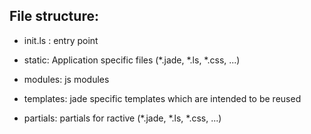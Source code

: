 File structure: 
---------------

* init.ls : entry point

* static: Application specific files (*.jade, *.ls, *.css, ...)

* modules: js modules

* templates: jade specific templates which are intended to be reused

* partials: partials for ractive (*.jade, *.ls, *.css, ...)

